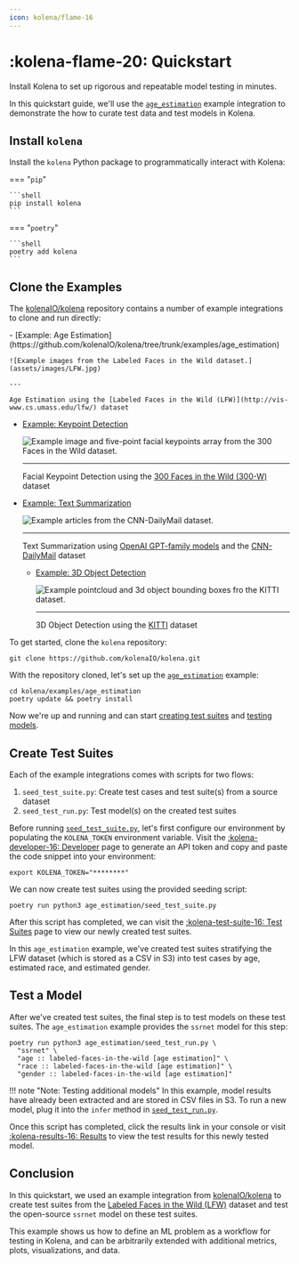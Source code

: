 ```yaml
---
icon: kolena/flame-16
---
```


# :kolena-flame-20: Quickstart

Install Kolena to set up rigorous and repeatable model testing in minutes.

In this quickstart guide, we'll use the
[`age_estimation`](https://github.com/kolenaIO/kolena/tree/trunk/examples/age_estimation) example integration to
demonstrate the how to curate test data and test models in Kolena.

## Install `kolena`

Install the `kolena` Python package to programmatically interact with Kolena:

=== "`pip`"

    ```shell
    pip install kolena
    ```

=== "`poetry`"

    ```shell
    poetry add kolena
    ```

## Clone the Examples

The [kolenaIO/kolena](https://github.com/kolenaIO/kolena) repository contains a number of example integrations to clone
and run directly:

<div class="grid cards" markdown>
- [Example: Age Estimation](https://github.com/kolenaIO/kolena/tree/trunk/examples/age_estimation)

    ![Example images from the Labeled Faces in the Wild dataset.](assets/images/LFW.jpg)

    ---

    Age Estimation using the [Labeled Faces in the Wild (LFW)](http://vis-www.cs.umass.edu/lfw/) dataset

- [Example: Keypoint Detection](https://github.com/kolenaIO/kolena/tree/trunk/examples/keypoint_detection)

    ![Example image and five-point facial keypoints array from the 300 Faces in the Wild dataset.](assets/images/300-W.jpg)

    ---

    Facial Keypoint Detection using the [300 Faces in the Wild (300-W)](https://ibug.doc.ic.ac.uk/resources/300-W/)
    dataset

- [Example: Text Summarization](https://github.com/kolenaIO/kolena/tree/trunk/examples/text_summarization)

    ![Example articles from the CNN-DailyMail dataset.](assets/images/CNN-DailyMail.jpg)

    ---

    Text Summarization using [OpenAI GPT-family models](https://platform.openai.com/docs/guides/gpt) and the
    [CNN-DailyMail](https://paperswithcode.com/dataset/cnn-daily-mail-1) dataset

  - [Example: 3D Object Detection](https://github.com/kolenaIO/kolena/tree/trunk/examples/object_detection_3d)

    ![Example pointcloud and 3d object bounding boxes fro the KITTI dataset.](assets/images/KITTI-pointcloud.png)

    ---

    3D Object Detection using the [KITTI](https://www.cvlibs.net/datasets/kitti/eval_object.php?obj_benchmark=3d) dataset
</div>

To get started, clone the `kolena` repository:

```shell
git clone https://github.com/kolenaIO/kolena.git
```

With the repository cloned, let's set up the
[`age_estimation`](https://github.com/kolenaIO/kolena/tree/trunk/examples/age_estimation) example:

```shell
cd kolena/examples/age_estimation
poetry update && poetry install
```

Now we're up and running and can start [creating test suites](#create-test-suites) and
[testing models](#test-a-model).

## Create Test Suites

Each of the example integrations comes with scripts for two flows:

1. `seed_test_suite.py`: Create test cases and test suite(s) from a source dataset
2. `seed_test_run.py`: Test model(s) on the created test suites

Before running [`seed_test_suite.py`](https://github.com/kolenaIO/kolena/blob/trunk/examples/age_estimation/age_estimation/seed_test_suite.py),
let's first configure our environment by populating the `KOLENA_TOKEN`
environment variable. Visit the [:kolena-developer-16: Developer](https://app.kolena.io/redirect/developer) page to
generate an API token and copy and paste the code snippet into your environment:

```shell
export KOLENA_TOKEN="********"
```

We can now create test suites using the provided seeding script:

```shell
poetry run python3 age_estimation/seed_test_suite.py
```

After this script has completed, we can visit the [:kolena-test-suite-16: Test Suites](https://app.kolena.io/redirect/testing)
page to view our newly created test suites.

In this `age_estimation` example, we've created test suites stratifying the LFW dataset (which is stored as a CSV in
S3) into test cases by age, estimated race, and estimated gender.

## Test a Model

After we've created test suites, the final step is to test models on these test suites. The `age_estimation` example
provides the `ssrnet` model for this step:

```shell
poetry run python3 age_estimation/seed_test_run.py \
  "ssrnet" \
  "age :: labeled-faces-in-the-wild [age estimation]" \
  "race :: labeled-faces-in-the-wild [age estimation]" \
  "gender :: labeled-faces-in-the-wild [age estimation]"
```

!!! note "Note: Testing additional models"
    In this example, model results have already been extracted and are stored in CSV files in S3. To run a new model,
    plug it into the `infer` method in [`seed_test_run.py`](https://github.com/kolenaIO/kolena/blob/trunk/examples/age_estimation/age_estimation/seed_test_run.py).

Once this script has completed, click the results link in your console or visit
[:kolena-results-16: Results](https://app.kolena.io/redirect/results) to view the test results for this newly tested model.

## Conclusion

In this quickstart, we used an example integration from [kolenaIO/kolena](https://github.com/kolenaIO/kolena) to create
test suites from the [Labeled Faces in the Wild (LFW)](http://vis-www.cs.umass.edu/lfw/) dataset and test the
open-source `ssrnet` model on these test suites.

This example shows us how to define an ML problem as a workflow for testing in Kolena, and can be arbitrarily extended
with additional metrics, plots, visualizations, and data.
